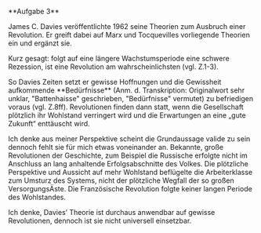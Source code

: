 \*\*Aufgabe 3\*\*



James C. Davies veröffentlichte 1962 seine Theorien zum Ausbruch einer Revolution. Er greift dabei auf Marx und Tocquevilles vorliegende Theorien ein und ergänzt sie.



Kurz gesagt: folgt auf eine längere Wachstumsperiode eine schwere Rezession, ist eine Revolution am wahrscheinlichsten (vgl. Z.1-3).



So Davies Zeiten setzt er gewisse Hoffnungen und die Gewissheit aufkommende \*\*Bedürfnisse\*\* (Anm. d. Transkription: Originalwort sehr unklar, "Battenhaisse" geschrieben, "Bedürfnisse" vermutet) zu befriedigen voraus (vgl. Z.8ff). Revolutionen finden dann statt, wenn die Gesellschaft plötzlich ihr Wohlstand verringert wird und die Erwartungen an eine „gute Zukunft“ enttäuscht wird.



Ich denke aus meiner Perspektive scheint die Grundaussage valide zu sein dennoch fehlt sie für mich etwas voneinander an. Bekannte, große Revolutionen der Geschichte, zum Beispiel die Russische erfolgte nicht im Anschluss an lang anhaltende Erfolgsabschnitte des Volkes. Die plötzliche Perspektive und Aussicht auf mehr Wohlstand beflügelte die Arbeiterklasse zum Umsturz des Systems, nicht der plötzliche Wegfall der so großen VersorgungsÄste. Die Französische Revolution folgte keiner langen Periode des Wohlstandes.



Ich denke, Davies’ Theorie ist durchaus anwendbar auf gewisse Revolutionen, dennoch ist sie nicht universell einsetzbar.


